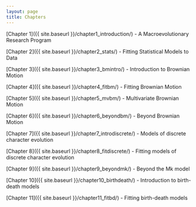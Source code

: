 ```yaml
---
layout: page
title: Chapters
---
```


[Chapter 1]({{ site.baseurl }}/chapter1_introduction/) - A Macroevolutionary Research Program

[Chapter 2]({{ site.baseurl }}/chapter2_stats/) - Fitting Statistical Models to Data

[Chapter 3]({{ site.baseurl }}/chapter3_bmintro/) - Introduction to Brownian Motion

[Chapter 4]({{ site.baseurl }}/chapter4_fitbm/) - Fitting Brownian Motion

[Chapter 5]({{ site.baseurl }}/chapter5_mvbm/) - Multivariate Brownian Motion

[Chapter 6]({{ site.baseurl }}/chapter6_beyondbm/) - Beyond Brownian Motion

[Chapter 7]({{ site.baseurl }}/chapter7_introdiscrete/) - Models of discrete character evolution

[Chapter 8]({{ site.baseurl }}/chapter8_fitdiscrete/) - Fitting models of discrete character evolution

[Chapter 9]({{ site.baseurl }}/chapter9_beyondmk/) - Beyond the Mk model

[Chapter 10]({{ site.baseurl }}/chapter10_birthdeath/) - Introduction to birth-death models

[Chapter 11]({{ site.baseurl }}/chapter11_fitbd/) - Fitting birth-death models
